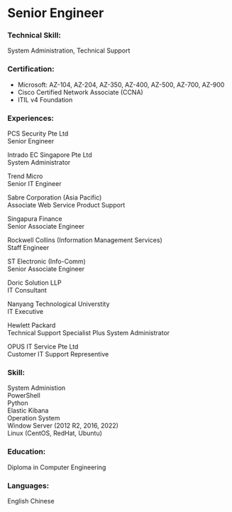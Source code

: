 # Senior Engineer

### Technical Skill: 
System Administration, Technical Support

### Certification: 
- Microsoft: AZ-104, AZ-204, AZ-350, AZ-400, AZ-500, AZ-700, AZ-900 
- Cisco Certified Network Associate (CCNA)
- ITIL v4 Foundation

### Experiences:
PCS Security Pte Ltd 
<br />Senior Engineer
  
Intrado EC Singapore Pte Ltd
<br />System Administrator
  
Trend Micro
<br />Senior IT Engineer

Sabre Corporation (Asia Pacific) 
<br />Associate Web Service Product Support

Singapura Finance
<br />Senior Associate Engineer

Rockwell Collins (Information Management Services)
<br />Staff Engineer

ST Electronic (Info-Comm)
<br />Senior Associate Engineer

Doric Solution LLP 
<br />IT Consultant

Nanyang Technological Universtity
<br />IT Executive 
  
Hewlett Packard
<br />Technical Support Specialist Plus System Administrator
  
OPUS IT Service Pte Ltd
<br />Customer IT Support Representive

### Skill:
System Administion
<br />PowerShell
<br />Python
<br />Elastic Kibana
<br />Operation System
<br />Window Server (2012 R2, 2016, 2022)
<br />Linux (CentOS, RedHat, Ubuntu)
  
### Education:
Diploma in Computer Engineering

### Languages:
English
Chinese
